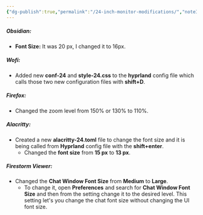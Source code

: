 ```yaml
---
{"dg-publish":true,"permalink":"/24-inch-monitor-modifications/","noteIcon":""}
---
```


##### Obsidian:
- **Font Size:** It was 20 px, I changed it to 16px.

##### Wofi:
- Added new **conf-24** and **style-24.css** to the **hyprland** config file which calls those two new configuration files with **shift+D**.

##### Firefox:
- Changed the zoom level from 150% or 130% to 110%.

##### Alacritty:
- Created a new **alacritty-24.toml** file to change the font size and it is being called from **Hyprland** config file with the **shift+enter**.
	- Changed the **font size** from **15 px** to **13 px**.

##### Firestorm Viewer:
- Changed the **Chat Window Font Size** from **Medium** to **Large**.
	- To change it, open **Preferences** and search for **Chat Window Font Size** and then from the setting change it to the desired level. This setting let's you change the chat font size without changing the UI font size.